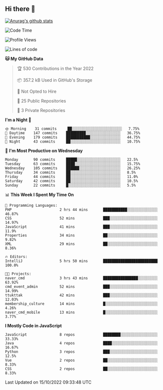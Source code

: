 ## Hi there 👋

[![Anurag's github stats](https://github-readme-stats.vercel.app/api?username=Songwonseok)](https://github.com/anuraghazra/github-readme-stats)



<!--START_SECTION:waka-->
![Code Time](http://img.shields.io/badge/Code%20Time-1%2C803%20hrs%206%20mins-blue)

![Profile Views](http://img.shields.io/badge/Profile%20Views-6-blue)

![Lines of code](https://img.shields.io/badge/From%20Hello%20World%20I%27ve%20Written-3%20Million%20lines%20of%20code-blue)

**🐱 My GitHub Data** 

> 🏆 530 Contributions in the Year 2022
 > 
> 📦 357.2 kB Used in GitHub's Storage 
 > 
> 🚫 Not Opted to Hire
 > 
> 📜 25 Public Repositories 
 > 
> 🔑 3 Private Repositories  
 > 
**I'm a Night 🦉** 

```text
🌞 Morning    31 commits     ██░░░░░░░░░░░░░░░░░░░░░░░   7.75% 
🌆 Daytime    147 commits    █████████░░░░░░░░░░░░░░░░   36.75% 
🌃 Evening    179 commits    ███████████░░░░░░░░░░░░░░   44.75% 
🌙 Night      43 commits     ██░░░░░░░░░░░░░░░░░░░░░░░   10.75%

```
📅 **I'm Most Productive on Wednesday** 

```text
Monday       90 commits     █████░░░░░░░░░░░░░░░░░░░░   22.5% 
Tuesday      63 commits     ████░░░░░░░░░░░░░░░░░░░░░   15.75% 
Wednesday    105 commits    ██████░░░░░░░░░░░░░░░░░░░   26.25% 
Thursday     34 commits     ██░░░░░░░░░░░░░░░░░░░░░░░   8.5% 
Friday       44 commits     ██░░░░░░░░░░░░░░░░░░░░░░░   11.0% 
Saturday     42 commits     ██░░░░░░░░░░░░░░░░░░░░░░░   10.5% 
Sunday       22 commits     █░░░░░░░░░░░░░░░░░░░░░░░░   5.5%

```


📊 **This Week I Spent My Time On** 

```text
💬 Programming Languages: 
PHP                      2 hrs 44 mins       ███████████░░░░░░░░░░░░░░   46.87% 
CSS                      52 mins             ███░░░░░░░░░░░░░░░░░░░░░░   14.97% 
JavaScript               41 mins             ███░░░░░░░░░░░░░░░░░░░░░░   11.9% 
Properties               34 mins             ██░░░░░░░░░░░░░░░░░░░░░░░   9.82% 
XML                      29 mins             ██░░░░░░░░░░░░░░░░░░░░░░░   8.36%

🔥 Editors: 
IntelliJ                 5 hrs 50 mins       █████████████████████████   100.0%

🐱‍💻 Projects: 
naver_cmd                3 hrs 43 mins       ████████████████░░░░░░░░░   63.92% 
cmd_event_admin          52 mins             ███░░░░░░░░░░░░░░░░░░░░░░   14.99% 
ttukttak                 42 mins             ███░░░░░░░░░░░░░░░░░░░░░░   12.03% 
membership_culture       14 mins             █░░░░░░░░░░░░░░░░░░░░░░░░   4.26% 
naver_cmd_mobile         13 mins             █░░░░░░░░░░░░░░░░░░░░░░░░   3.77%

```

**I Mostly Code in JavaScript** 

```text
JavaScript               8 repos             ████████░░░░░░░░░░░░░░░░░   33.33% 
Java                     4 repos             ████░░░░░░░░░░░░░░░░░░░░░   16.67% 
Python                   3 repos             ███░░░░░░░░░░░░░░░░░░░░░░   12.5% 
Vue                      2 repos             ██░░░░░░░░░░░░░░░░░░░░░░░   8.33% 
CSS                      2 repos             ██░░░░░░░░░░░░░░░░░░░░░░░   8.33%

```



 Last Updated on 15/10/2022 09:33:48 UTC
<!--END_SECTION:waka-->
